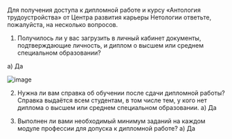 Для получения доступа к дипломной работе и курсу «Антология трудоустройства» от Центра развития карьеры Нетологии ответьте, пожалуйста, на несколько вопросов.

1. Получилось ли у вас загрузить в личный кабинет документы, подтверждающие личность, и диплом о высшем или среднем специальном образовании?

а) Да

![image](https://github.com/user-attachments/assets/204c63b9-d02f-4c7b-abb1-06eee293fabe)


2. Нужна ли вам справка об обучении после сдачи дипломной работы? Справка выдаётся всем студентам, в том числе тем, у кого нет диплома о высшем или среднем специальном образовании.
а) Да

3. Выполнен ли вами необходимый минимум заданий на каждом модуле профессии для допуска к дипломной работе?
а) Да
